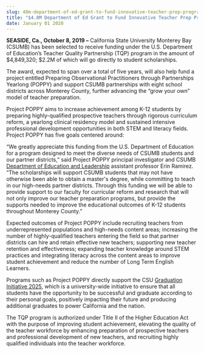 ```yaml
---
slug: 48m-department-of-ed-grant-to-fund-innovative-teacher-prep-program-at-csumb
title: "$4.8M Department of Ed Grant to Fund Innovative Teacher Prep Program at CSUMB"
date: January 01 2020
---
```


 
<p>
  <b>SEASIDE, Ca., October 8, 2019 –</b> California State University Monterey
  Bay (CSUMB) has been selected to receive funding under the U.S. Department of
  Education’s Teacher Quality Partnership (TQP) program in the amount of
  $4,849,320; $2.2M of which will go directly to student scholarships.
</p>
<p>
  The award, expected to span over a total of five years, will also help fund a
  project entitled Preparing Observational Practitioners through Partnerships
  Yearlong (POPPY) and support CSUMB partnerships with eight school districts
  across Monterey County, further advancing the “grow your own” model of teacher
  preparation.
</p>
<p>
  Project POPPY aims to increase achievement among K-12 students by preparing
  highly-qualified prospective teachers through rigorous curriculum reform, a
  yearlong clinical residency model and sustained intensive professional
  development opportunities in both STEM and literacy fields. Project POPPY has
  five goals centered around:
</p>
<p>
  “We greatly appreciate this funding from the U.S. Department of Education for
  a program designed to meet the diverse needs of CSUMB students and our partner
  districts,” said Project POPPY principal investigator and CSUMB
  <a href="https://csumb.edu/teach">Department of Education and Leadership</a>
  assistant professor Erin Ramirez. “The scholarships will support CSUMB
  students that may not have otherwise been able to obtain a master's degree,
  while committing to teach in our high-needs partner districts. Through this
  funding we will be able to provide support to our faculty for curricular
  reform and research that will not only improve our teacher preparation
  programs, but provide the supports needed to improve the educational outcomes
  of K-12 students throughout Monterey County.”
</p>
<p>
  Expected outcomes of Project POPPY include recruiting teachers from
  underrepresented populations and high-needs content areas; increasing the
  number of highly-qualified teachers entering the field so that partner
  districts can hire and retain effective new teachers; supporting new teacher
  retention and effectiveness; expanding teacher knowledge around STEM practices
  and integrating literacy across the content areas to improve student
  achievement and reduce the number of Long Term English Learners.
</p>
<p>
  Programs such as Project POPPY directly support the CSU
  <a
    href="https://www2.calstate.edu/csu-system/why-the-csu-matters/graduation-initiative-2025/Pages/default.aspx"
    >Graduation Initiative 2025</a
  >, which is a university-wide initiative to ensure that all students have the
  opportunity to be successful and graduate according to their personal goals,
  positively impacting their future and producing additional graduates to power
  California and the nation.
</p>
<p>
  The TQP program is authorized under Title II of the Higher Education Act with
  the purpose of improving student achievement, elevating the quality of the
  teacher workforce by enhancing preparation of prospective teachers and
  professional development of new teachers, and recruiting highly qualified
  individuals into the teacher workforce.
</p>
 
